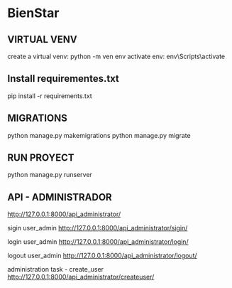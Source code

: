 # BienStar

## VIRTUAL VENV
create a virtual venv: python -m ven env 
activate env: env\Scripts\activate

## Install requirementes.txt
pip install -r requirements.txt

## MIGRATIONS
python manage.py makemigrations
python manage.py migrate


## RUN PROYECT
python manage.py runserver


## API - ADMINISTRADOR
http://127.0.0.1:8000/api_administrator/

sigin user_admin
http://127.0.0.1:8000/api_administrator/sigin/

login user_admin
http://127.0.0.1:8000/api_administrator/login/

logout user_admin
http://127.0.0.1:8000/api_administrator/logout/

administration task - create_user
http://127.0.0.1:8000/api_administrator/createuser/
